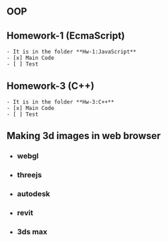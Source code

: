 ## OOP

## Homework-1 (EcmaScript)
```
- It is in the folder **Hw-1:JavaScript**
- [x] Main Code
- [ ] Test
```

## Homework-3 (C++)
```
- It is in the folder **Hw-3:C++**
- [x] Main Code
- [ ] Test
```





## Making 3d images in web browser
- ### webgl
- ### threejs
- ### autodesk
- ### revit
- ### 3ds max
